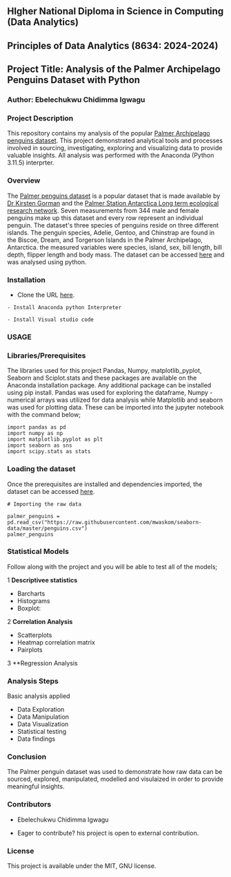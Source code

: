 
## HIgher National Diploma in Science in Computing (Data Analytics)
## Principles of Data Analytics (8634: 2024-2024)
## Project Title: Analysis of the Palmer Archipelago Penguins Dataset with Python
### Author: Ebelechukwu Chidimma Igwagu


### Project Description

This repository contains my analysis of the popular [Palmer Archipelago penguins dataset](https://raw.githubusercontent.com/mwaskom/seaborn-data/master/penguins.csv).  This project demonstrated analytical tools and processes involved in sourcing, investigating, exploring and visualizing data to provide valuable insights. All analysis was performed with the Anaconda (Python 3.11.5) interprter.

### Overview
The [Palmer penguins dataset](https://raw.githubusercontent.com/mwaskom/seaborn-data/master/penguins.csv) is a popular dataset that is made available by [Dr Kirsten Gorman](https://www.uaf.edu/cfos/people/faculty/detail/kristen-gorman.php) and the [Palmer Station Antarctica Long term ecological research network](https://pallter.marine.rutgers.edu/). Seven measurements from 344 male and female penguins make up this dataset and every row represent an individual penguin. The dataset's three species of penguins reside on three different islands. The penguin species, Adelie, Gentoo, and Chinstrap are found in the Biscoe, Dream, and Torgerson Islands in the Palmer Archipelago, Antarctica. the measured variables were species, island, sex, bill length, bill depth, flipper length and body mass. The dataset can be accessed [here](https://raw.githubusercontent.com/mwaskom/seaborn-data/master/penguins.csv) and was analysed using python.


### Installation
- Clone the URL [here](https://github.com/Gtalen/data-analytics.git).

```
- Install Anaconda python Interpreter

- Install Visual studio code

```
### USAGE

### Libraries/Prerequisites


The libraries used for this project Pandas, Numpy, matplotlib_pyplot, Seaborn and Sciplot.stats and these packages are available on the Anaconda installation package. Any additional package can be installed using pip install. Pandas was used for exploring the dataframe, Numpy - numerical arrays was utilized for data analysis while Matplotlib and seaborn was used for plotting data. These can be imported into the jupyter notebook with the command below;

```
import pandas as pd
import numpy as np
import matplotlib.pyplot as plt
import seaborn as sns
import scipy.stats as stats
```

### Loading the dataset

Once the prerequisites are installed and dependencies imported, the dataset can be accessed [here](https://raw.githubusercontent.com/mwaskom/seaborn-data/master/penguins.csv).

```
# Importing the raw data 

palmer_penguins = pd.read_csv("https://raw.githubusercontent.com/mwaskom/seaborn-data/master/penguins.csv")
palmer_penguins

```
### Statistical Models
Follow along with the project and you will be able to test all of the models;

1 **Descriptivee statistics**
- Barcharts
- Histograms 
- Boxplot:

2 **Correlation Analysis**  
-  Scatterplots
- Heatmap correlation matrix
- Pairplots

3 **Regression Analysis

### Analysis Steps 
Basic analysis applied

- Data Exploration
- Data Manipulation
- Data Visualization
- Statistical testing
- Data findings 


 ### Conclusion
The Palmer penguin dataset was used to demonstrate how raw data can be sourced, explored, manipulated, modelled and visulaized in  order to provide meaningful insights. 


### Contributors
- Ebelechukwu Chidimma Igwagu

- Eager to contribute? his project is open to external contribution.

### License
This project is available under the MIT, GNU license.

